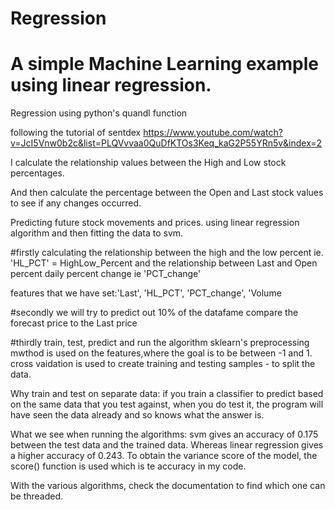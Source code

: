 # Regression
# A simple Machine Learning example using linear regression.
Regression using python's quandl function

following the tutorial of sentdex https://www.youtube.com/watch?v=JcI5Vnw0b2c&list=PLQVvvaa0QuDfKTOs3Keq_kaG2P55YRn5v&index=2

I calculate the relationship values between the High and Low stock percentages.

And then calculate the percentage between the Open and Last stock values to see if any changes occurred.

Predicting future stock movements and prices.
using linear regression algorithm and then fitting the data to svm. 

#firstly 
calculating the relationship between the high and the low percent ie. 'HL_PCT' = HighLow_Percent
and the relationship between Last and Open percent daily percent change ie 'PCT_change'

features that we have set:'Last', 'HL_PCT', 'PCT_change', 'Volume

#secondly 
we will try to predict out 10% of the datafame
compare the forecast price to the Last price

#thirdly 
train, test, predict and run the algorithm
sklearn's preprocessing mwthod is used on the features,where the goal is to be between -1 and 1.
cross vaidation is used to create training and testing samples - to split the data.

Why train and test on separate data:
if you train a classifier to predict based on the same data that you test against, when you do test it, the program will have seen the data already and so knows what the answer is. 

What we see when running the algorithms:
svm gives an accuracy of 0.175 between the test data and the trained data.
Whereas linear regression gives a higher accuracy of 0.243.
To obtain the variance score of the
model, the score() function is used which is te accuracy in my code. 

With the various algorithms, check the documentation to find which one can be threaded.
